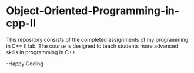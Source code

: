 # Object-Oriented-Programming-in-cpp-II

This repository consists of the completed assignments of my programming in C++ II lab. The course is designed to teach
students more advanced skills in programming in C++.

-Happy Coding
